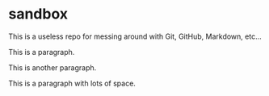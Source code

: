 # sandbox

This is a useless repo for messing around with Git, GitHub, Markdown, etc...

This is a paragraph.

This is another paragraph.





This is a paragraph with lots of space. 
